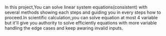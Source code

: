 In this project,You can solve linear system equations(consistent) with several methods  showing each steps and guiding you in every steps how to proceed.In scientific calculation,you can solve equation at most 4 variable but it'll give you authority to solve efficiently equations with more variable handling the edge cases and keep awaring invalid inputs.
